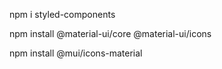 npm i styled-components

npm install @material-ui/core @material-ui/icons

npm install @mui/icons-material
